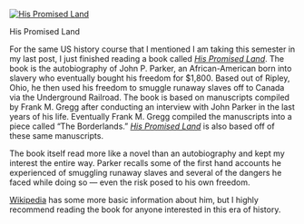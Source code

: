 [![His Promised Land](https://i0.wp.com/historyrhymes.alexseifert.com/wp-content/uploads/2008/11/51mpn11dz7l-100x150.jpg?resize=100%2C150 "His Promised Land")](http://astore.amazon.com/historyrhymesalex-20/detail/0393317188)

His Promised Land

For the same US history course that I mentioned I am taking this semester in my last post, I just finished reading a book called *[His Promised Land](http://astore.amazon.com/historyrhymesalex-20/detail/0393317188)*. The book is the autobiography of John P. Parker, an African-American born into slavery who eventually bought his freedom for $1,800. Based out of Ripley, Ohio, he then used his freedom to smuggle runaway slaves off to Canada via the Underground Railroad. The book is based on manuscripts compiled by Frank M. Gregg after conducting an interview with John Parker in the last years of his life. Eventually Frank M. Gregg compiled the manuscripts into a piece called “The Borderlands.” *[His Promised Land](http://astore.amazon.com/historyrhymesalex-20/detail/0393317188)* is also based off of these same manuscripts.

The book itself read more like a novel than an autobiography and kept my interest the entire way. Parker recalls some of the first hand accounts he experienced of smuggling runaway slaves and several of the dangers he faced while doing so — even the risk posed to his own freedom.

[Wikipedia](http://en.wikipedia.org/wiki/John_Parker_\(abolitionist\)) has some more basic information about him, but I highly recommend reading the book for anyone interested in this era of history.